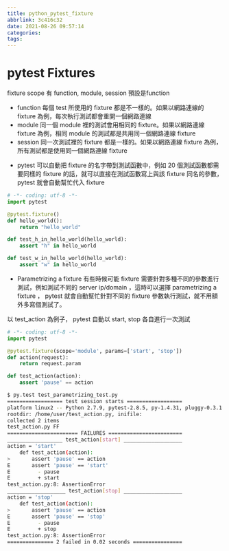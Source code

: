 ```yaml
---
title: python_pytest_fixture
abbrlink: 3c416c32
date: 2021-08-26 09:57:14
categories:
tags:
---
```

pytest Fixtures
===

fixture scope 有 function, module, session
預設是function
- function
每個 test 所使用的 fixture 都是不一樣的。如果以網路連線的 fixture 為例，每次執行測試都會重開一個網路連線
- module
同一個 module 裡的測試會用相同的 fixture。如果以網路連線 fixture 為例，相同 module 的測試都是共用同一個網路連線 fixture
- session
同一次測試裡的 fixture 都是一樣的。如果以網路連線 fixture 為例，所有測試都是使用同一個網路連線 fixture

* pytest 可以自動把 fixture 的名字帶到測試函數中，例如 20 個測試函數都需要同樣的 fixture 的話，就可以直接在測試函數寫上與該 fixture 同名的參數， pytest 就會自動幫忙代入 fixture

```python
# -*- coding: utf-8 -*-
import pytest

@pytest.fixture()
def hello_world():
    return "hello_world"

def test_h_in_hello_world(hello_world):
    assert "h" in hello_world

def test_w_in_hello_world(hello_world):
    assert "w" in hello_world
```

* Parametrizing a fixture
有些時候可能 fixture 需要針對多種不同的參數進行測試，例如測試不同的 server ip/domain ，這時可以選擇 parametrizing a fixture ， pytest 就會自動幫忙針對不同的 fixture 參數執行測試，就不用額外多寫個測試了。

以 test_action 為例子， pytest 自動以 start, stop 各自進行一次測試
```python
# -*- coding: utf-8 -*-
import pytest

@pytest.fixture(scope='module', params=['start', 'stop'])
def action(request):
    return request.param

def test_action(action):
    assert 'pause' == action
```

```sh
$ py.test test_parametrizing_test.py
================== test session starts ==================
platform linux2 -- Python 2.7.9, pytest-2.8.5, py-1.4.31, pluggy-0.3.1
rootdir: /home/user/test_action.py, inifile:
collected 2 items
test_action.py FF
======================= FAILURES ========================
__________________ test_action[start] ___________________
action = 'start'
    def test_action(action):
>       assert 'pause' == action
E       assert 'pause' == 'start'
E         - pause
E         + start
test_action.py:8: AssertionError
___________________ test_action[stop] ___________________
action = 'stop'
    def test_action(action):
>       assert 'pause' == action
E       assert 'pause' == 'stop'
E         - pause
E         + stop
test_action.py:8: AssertionError
=============== 2 failed in 0.02 seconds ================
```